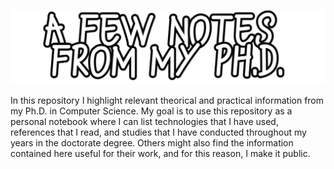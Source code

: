 ![Title](https://github.com/fronchetti/phd/blob/main/readme_title.png?raw=true)

In this repository I highlight relevant theorical and practical information from my Ph.D. in Computer Science. My goal is to use this repository as a personal notebook where I can list technologies that I have used, references that I read, and studies that I have conducted throughout my years in the doctorate degree. Others might also find the information contained here useful for their work, and for this reason, I make it public. 

